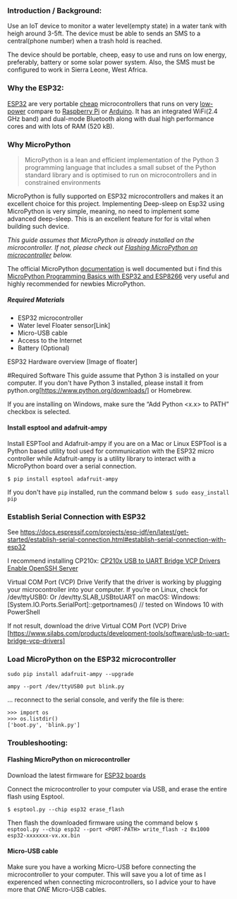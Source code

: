 
### Introduction / Background:
Use an IoT device to monitor a water level(empty state) in a water tank with heigh around 3-5ft. The device must be able to sends an SMS to a central(phone number) when a trash hold is reached. 

The device should be portable, cheep, easy to use and runs on low energy, preferably,  battery or some solar power system.  Also, the SMS must be configured to work in Sierra Leone, West Africa.

### Why the ESP32:
[ESP32](https://en.wikipedia.org/wiki/ESP32) are very portable [cheap](https://www.amazon.com/Espressif-ESP32-ESP32-DEVKITC-ESP-WROOM-32-soldered/dp/B01N0SB08Q) microcontrollers that runs on very [low-power](https://www.espressif.com/en/products/hardware/esp32/overview) compare to [Raspberry Pi](https://www.raspberrypi.org/) or [Arduino](https://store.arduino.cc/). It has an integrated WiFi(2.4 GHz band) and dual-mode Bluetooth along with dual high performance cores and with lots of RAM (520 kB).

### Why MicroPython
> MicroPython is a lean and efficient implementation of the Python 3
> programming language that includes a small subset of the Python
> standard library and is optimised to run on microcontrollers and in
> constrained environments

MicroPython is fully supported on ESP32 microcontrollers and makes it an excellent choice for this project. Implementing Deep-sleep on Esp32 using MicroPython is very simple, meaning, no need to implement some advanced deep-sleep. This is an excellent feature for for  is vital when building such device. 


*This guide assumes that MicroPython is already installed on the microcontroller.
If not, please check out [Flashing MicroPython on microcontroller](#flashing-mp-on-mc) below.*


The official MicroPython [documentation](http://docs.micropython.org/en/latest/) is well documented but i find this [MicroPython Programming Basics with ESP32 and ESP8266](https://randomnerdtutorials.com/micropython-programming-basics-esp32-esp8266/) very useful and highly recommended for newbies MicroPython.

##### Required Materials
- ESP32 microcontroller
- Water level Floater sensor[Link]
- Micro-USB cable
- Access to the Internet
- Battery (Optional)

ESP32 Hardware overview
[Image of floater]


#Required Software
This guide assume that Python 3 is installed on your computer. 
If you don't have Python 3 installed, please install it from python.org[https://www.python.org/downloads/] or Homebrew.

If you are installing on Windows, make sure the “Add Python <x.x> to PATH” checkbox is selected.

 #### Install esptool and adafruit-ampy
Install ESPTool and Adafruit-ampy if you are on a Mac or Linux
ESPTool is a Python based utility tool used for communication with the ESP32 micro controller while Adafruit-ampy is a utility library to interact with a MicroPython board over a serial connection.

`$ pip install esptool adafruit-ampy`

If you don't have `pip` installed, run the command below
  `$ sudo easy_install pip`


### Establish Serial Connection with ESP32
See  https://docs.espressif.com/projects/esp-idf/en/latest/get-started/establish-serial-connection.html#establish-serial-connection-with-esp32

I recommend installing CP210x:  [CP210x USB to UART Bridge VCP Drivers](https://www.silabs.com/products/development-tools/software/usb-to-uart-bridge-vcp-drivers) 
[Enable OpenSSH Server](https://www.howtogeek.com/336775/how-to-enable-and-use-windows-10s-built-in-ssh-commands/) 

Virtual COM Port (VCP) Drive 
Verify that the driver is working by plugging your microcontroller into your computer. 
If you’re on Linux, check for /dev/ttyUSB0:
Or /dev/tty.SLAB_USBtoUART on macOS:
Windows: [System.IO.Ports.SerialPort]::getportnames() // tested on Windows 10 with  PowerShell

If not result, download the drive Virtual COM Port (VCP) Drive [https://www.silabs.com/products/development-tools/software/usb-to-uart-bridge-vcp-drivers]



### Load MicroPython on the ESP32 microcontroller

    sudo pip install adafruit-ampy --upgrade

    ampy --port /dev/ttyUSB0 put blink.py
… reconnect to the serial console, and verify the file is there:

    >>> import os
    >>> os.listdir()
    ['boot.py', 'blink.py']

### Troubleshooting:

<a name="flashing-mp-on-mc"><h4>Flashing MicroPython on microcontroller</a></h4>

Download the latest firmware for [ESP32 boards](http://micropython.org/download#esp32)

Connect the microcontroller to your computer via USB, and erase the entire flash using Esptool.

`$ esptool.py --chip esp32 erase_flash`

Then flash the downloaded firmware using the command below
`$ esptool.py --chip esp32 --port <PORT-PATH> write_flash -z 0x1000 esp32-xxxxxxx-vx.xx.bin`

#### Micro-USB cable
Make sure you have a working Micro-USB before connecting the microcontroller to your computer.
This will save you a lot of time as I experenced when connecting microcontrollers, so I advice your to have more that *ONE* Micro-USB cables. 



